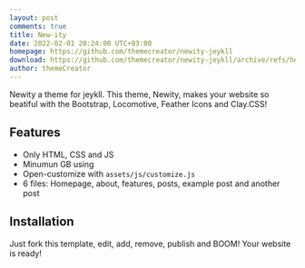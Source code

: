 ```yaml
---
layout: post
comments: true
title: New-ity
date: 2022-02-01 20:24:00 UTC+03:00
homepage: https://github.com/themecreator/newity-jeykll
download: https://github.com/themecreator/newity-jeykll/archive/refs/heads/main.zip
author: themeCreator
---
```


Newity a theme for jeykll. This theme, Newity, makes your website so beatiful with the Bootstrap, Locomotive, Feather Icons and Clay.CSS!

## Features

* Only HTML, CSS and JS
* Minumun GB using
* Open-customize with `assets/js/customize.js`
* 6 files: Homepage, about, features, posts, example post and another post

## Installation

Just fork this template, edit, add, remove, publish and BOOM! Your website is ready!
